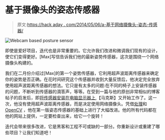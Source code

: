 # 基于摄像头的姿态传感器

> 原文:[https://hack aday . com/2014/05/06/a-基于网络摄像头-姿态-传感器/](https://hackaday.com/2014/05/06/a-webcam-based-posture-sensor/)

![Webcam based posture sensor](../Images/00fd9782cc68808e8655b0de18527e17.png)

即使是爱好项目，迭代也是非常重要的。它允许我们改进和微调我们现有的设计，使它们变得更好。[Max]写信告诉我们他的最新姿势传感器，这次是围绕一个网络摄像头构建的。

我们在二月份介绍过[Max]的第一个姿势传感器，它利用超声波距离传感器来确定你的姿势是否正确。在花时间研究这个传感器并收到大量反馈后，他决定完全放弃使用超声波距离传感器的想法。它只是有太多的问题:在不同的椅子上安装传感器的问题，不断听到传感器的滴答声，等等。在受到一篇与他的原创非常相似的博客帖子的启发后，即[将传感器安装在电脑显示器上](http://www.paleosun.com/blog/entry/prototyping-fun-with-a-posture-alarm),【马克斯】又开始工作了。这一次，他没有使用超声波距离传感器，而是决定使用网络摄像头。凭借[处理](http://www.processing.org/)和 [OpenCV](http://opencv.org/) ，他在第一版姿态传感器的基础上进行了大幅改进。他的所有代码都在他的网站上提供，一定要检查出来，给它一个旋转！

迭代会带来很多改进，它是黑客和工程不可或缺的一部分。你重新设计或重建了哪些项目？让我们知道吧！